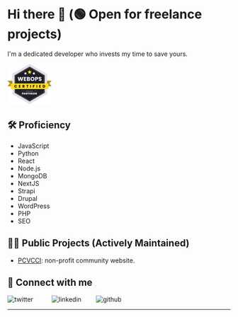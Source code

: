 # Hi there 👋 (🟢 Open for freelance projects)
I'm a dedicated developer who invests my time to save yours.

 [<img  src="https://github.com/jahzlariosa/jahzlariosa/blob/main/img/pantheon_webops_badge_0.png" />][pantheon]


## 🛠️ Proficiency

- JavaScript
- Python
- React
- Node.js
- MongoDB
- NextJS
- Strapi
- Drupal
- WordPress
- PHP
- SEO

## 👨‍💻 Public Projects (Actively Maintained)

- [PCVCCI](https://www.pcvcci.com): non-profit community website.

## 🔗 Connect with me

[<img align="left" alt="twitter" width="100px" src="https://img.shields.io/badge/Twitter-1DA1F2?style=for-the-badge&logo=twitter&logoColor=white" />][twitter]
[<img align="left" alt="linkedin" width="100px" src="https://img.shields.io/badge/LinkedIn-0077B5?style=for-the-badge&logo=linkedin&logoColor=white" />][linkedin]
[<img align="left" alt="github" width="100px" src="https://img.shields.io/badge/GitHub-181717?style=for-the-badge&logo=github&logoColor=white" />][github]

<br />

---

[twitter]: https://twitter.com/dev_jahz
[linkedin]: https://linkedin.com/in/jahz
[github]: https://github.com/jahzlariosa
[pantheon]: https://www.credential.net/4da43797-0786-40a9-aa7c-22357a67e07e
